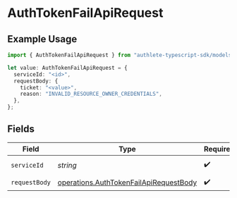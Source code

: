 # AuthTokenFailApiRequest

## Example Usage

```typescript
import { AuthTokenFailApiRequest } from "authlete-typescript-sdk/models/operations";

let value: AuthTokenFailApiRequest = {
  serviceId: "<id>",
  requestBody: {
    ticket: "<value>",
    reason: "INVALID_RESOURCE_OWNER_CREDENTIALS",
  },
};
```

## Fields

| Field                                                                                            | Type                                                                                             | Required                                                                                         | Description                                                                                      |
| ------------------------------------------------------------------------------------------------ | ------------------------------------------------------------------------------------------------ | ------------------------------------------------------------------------------------------------ | ------------------------------------------------------------------------------------------------ |
| `serviceId`                                                                                      | *string*                                                                                         | :heavy_check_mark:                                                                               | A service ID.                                                                                    |
| `requestBody`                                                                                    | [operations.AuthTokenFailApiRequestBody](../../models/operations/authtokenfailapirequestbody.md) | :heavy_check_mark:                                                                               | N/A                                                                                              |